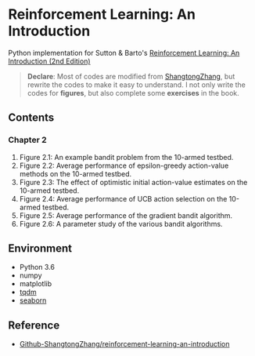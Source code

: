 # Reinforcement Learning: An Introduction
Python implementation for Sutton & Barto's [Reinforcement Learning: An Introduction (2nd Edition)](http://incompleteideas.net/book/the-book.html) 

> **Declare**: Most of codes are modified from [ShangtongZhang](https://github.com/ShangtongZhang/reinforcement-learning-an-introduction), but rewrite the codes to make it easy to understand. I not only write the codes for **figures**, but also complete some **exercises** in the book.

## Contents

### Chapter 2

1. Figure 2.1: An example bandit problem from the 10-armed testbed.
2. Figure 2.2: Average performance of epsilon-greedy action-value methods on the 10-armed testbed.
3. Figure 2.3: The effect of optimistic initial action-value estimates on the 10-armed testbed.
4. Figure 2.4: Average performance of UCB action selection on the 10-armed testbed.
5. Figure 2.5: Average performance of the gradient bandit algorithm.
6. Figure 2.6: A parameter study of the various bandit algorithms.

## Environment

- Python 3.6
- numpy
- matplotlib
- [tqdm](https://github.com/tqdm/tqdm)
- [seaborn](https://seaborn.pydata.org) 

## Reference

- [Github-ShangtongZhang/reinforcement-learning-an-introduction](https://github.com/ShangtongZhang/reinforcement-learning-an-introduction)